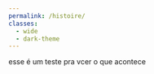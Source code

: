 ```yaml
---
permalink: /histoire/
classes:
  - wide
  - dark-theme
---
```



esse é um teste pra vcer o que acontece
